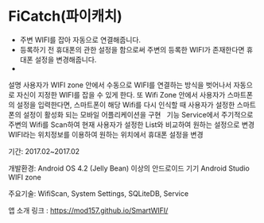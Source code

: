 # FiCatch(파이캐치)
-  주변 WIFI를 잡아 자동으로 연결해줍니다.
-  등록하기 전 휴대폰의 관한 설정을 함으로써 주변의 등록한 WIFI가 존재한다면 휴대폰 설정을 변경해줍니다.
-
설명
사용자가 WIFI zone 안에서 수동으로 WIFI를 연결하는 방식을 벗어나서 자동으로 자신이 지정한 WIFI를 잡을 수 있게 한다. 또 Wifi Zone 안에서 사용자가 스마트폰의 설정을 입력한다면, 스마트폰이 해당 Wifi를 다시 인식할 때 사용자가 설정한 스마트폰의 설정이 활성화 되는 모바일 어플리케이션을 구현
 
기능
Service에서 주기적으로 주변의 Wifi를 Scan하여 현재 사용자가 설정한 List와 비교하여 원하는 설정으로 변경
WIFI라는 위치정보를 이용하여 원하는 위치에서 휴대폰 설정을 변경


기간: 2017.02~2017.02

개발환경:
Android OS 4.2 (Jelly Bean) 이상의 안드로이드 기기
Android Studio
WIFI zone

주요기술: WifiScan, System Settings, SQLiteDB, Service

앱 소개 링크 : https://mod157.github.io/SmartWIFI/
